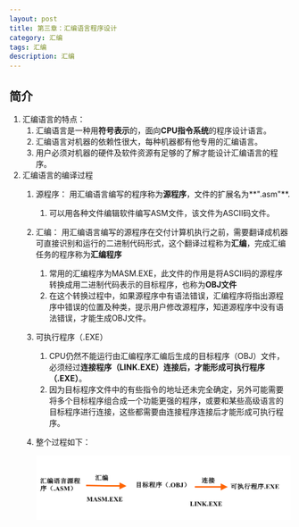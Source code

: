 ```yaml
---
layout: post
title: 第三章：汇编语言程序设计
category: 汇编
tags: 汇编
description: 汇编
---
```


## 简介
1. 汇编语言的特点： 
    1. 汇编语言是一种用**符号表示**的，面向**CPU指令系统**的程序设计语言。
    2. 汇编语言对机器的依赖性很大，每种机器都有他专用的汇编语言。
    3. 用户必须对机器的硬件及软件资源有足够的了解才能设计汇编语言的程序。
2. 汇编语言的编译过程
    1. 源程序： 用汇编语言编写的程序称为**源程序**，文件的扩展名为**".asm"**.
        1. 可以用各种文件编辑软件编写ASM文件，该文件为ASCII码文件。
    2. 汇编： 用汇编语言编写的源程序在交付计算机执行之前，需要翻译成机器可直接识别和运行的二进制代码形式，这个翻译过程称为**汇编**，完成汇编任务的程序称为**汇编程序**
        1. 常用的汇编程序为MASM.EXE，此文件的作用是将ASCII码的源程序转换成用二进制代码表示的目标程序，也称为**OBJ文件**
        2. 在这个转换过程中，如果源程序中有语法错误，汇编程序将指出源程序中错误的位置及种类，提示用户修改源程序，知道源程序中没有语法错误，才能生成OBJ文件。
    3. 可执行程序（.EXE）
        1. CPU仍然不能运行由汇编程序汇编后生成的目标程序（OBJ）文件，必须经过**连接程序（LINK.EXE）**连接后，才能形成**可执行程序（.EXE）**。
        2. 因为目标程序文件中的有些指令的地址还未完全确定，另外可能需要将多个目标程序组合成一个功能更强的程序，或要和某些高级语言的目标程序进行连接，这些都需要由连接程序连接后才能形成可执行程序。
    4. 整个过程如下： 
        
         ![图1](https://raw.githubusercontent.com/zhoghua123/imgsBed/master/huibian01.png)


